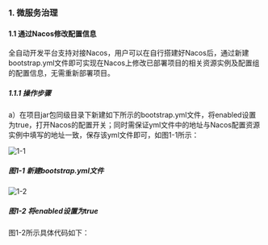 ### 1. 微服务治理

#### 1.1 通过Nacos修改配置信息

全自动开发平台支持对接Nacos，用户可以在自行搭建好Nacos后，通过新建bootstrap.yml文件即可实现在Nacos上修改已部署项目的相关资源实例及配置组的配置信息，无需重新部署项目。

##### 1.1.1 操作步骤

a）在项目jar包同级目录下新建如下所示的bootstrap.yml文件，将enabled设置为true，打开Nacos的配置开关；同时需保证yml文件中的地址与Nacos配置资源实例中填写的地址一致，保存该yml文件即可，如图1-1所示：

![1-1](https://www.feisuanyz.com/fsimage/zc-image/microservice/microservice_4.png)

##### 图1-1 新建bootstrap.yml文件

![1-2](https://www.feisuanyz.com/fsimage/zc-image/microservice/microservice_5.png)

##### 图1-2 将enabled设置为true

图1-2所示具体代码如下：
